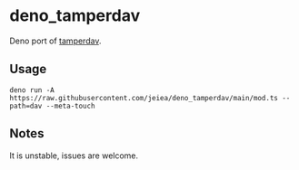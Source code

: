 # deno_tamperdav

Deno port of [tamperdav](https://github.com/Tampermonkey/tamperdav).

## Usage

```
deno run -A https://raw.githubusercontent.com/jeiea/deno_tamperdav/main/mod.ts --path=dav --meta-touch
```

## Notes

It is unstable, issues are welcome.
